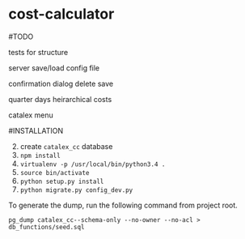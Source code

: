 # cost-calculator

#TODO

tests for structure

server save/load
config file

confirmation dialog
delete save


quarter days
heirarchical costs

catalex menu




#INSTALLATION



2. create `catalex_cc` database
3. `npm install`
4. `virtualenv -p /usr/local/bin/python3.4 .`
5. `source bin/activate`
6. `python setup.py install`
7. `python migrate.py config_dev.py`



To generate the dump, run the following command from project root.

`pg_dump catalex_cc--schema-only --no-owner --no-acl > db_functions/seed.sql`